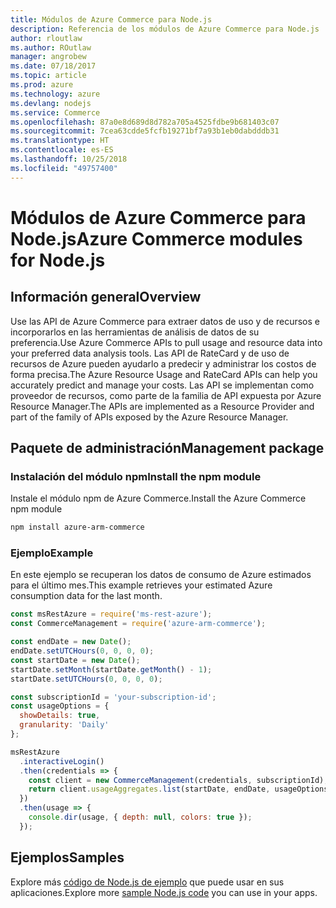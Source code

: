 ```yaml
---
title: Módulos de Azure Commerce para Node.js
description: Referencia de los módulos de Azure Commerce para Node.js
author: rloutlaw
ms.author: ROutlaw
manager: angrobew
ms.date: 07/18/2017
ms.topic: article
ms.prod: azure
ms.technology: azure
ms.devlang: nodejs
ms.service: Commerce
ms.openlocfilehash: 87a0e8d689d8d782a705a4525fdbe9b681403c07
ms.sourcegitcommit: 7cea63cdde5fcfb19271bf7a93b1eb0dabdddb31
ms.translationtype: HT
ms.contentlocale: es-ES
ms.lasthandoff: 10/25/2018
ms.locfileid: "49757400"
---
```

# <a name="azure-commerce-modules-for-nodejs"></a><span data-ttu-id="ba82b-103">Módulos de Azure Commerce para Node.js</span><span class="sxs-lookup"><span data-stu-id="ba82b-103">Azure Commerce modules for Node.js</span></span>

## <a name="overview"></a><span data-ttu-id="ba82b-104">Información general</span><span class="sxs-lookup"><span data-stu-id="ba82b-104">Overview</span></span>

<span data-ttu-id="ba82b-105">Use las API de Azure Commerce para extraer datos de uso y de recursos e incorporarlos en las herramientas de análisis de datos de su preferencia.</span><span class="sxs-lookup"><span data-stu-id="ba82b-105">Use Azure Commerce APIs to pull usage and resource data into your preferred data analysis tools.</span></span> <span data-ttu-id="ba82b-106">Las API de RateCard y de uso de recursos de Azure pueden ayudarlo a predecir y administrar los costos de forma precisa.</span><span class="sxs-lookup"><span data-stu-id="ba82b-106">The Azure Resource Usage and RateCard APIs can help you accurately predict and manage your costs.</span></span> <span data-ttu-id="ba82b-107">Las API se implementan como proveedor de recursos, como parte de la familia de API expuesta por Azure Resource Manager.</span><span class="sxs-lookup"><span data-stu-id="ba82b-107">The APIs are implemented as a Resource Provider and part of the family of APIs exposed by the Azure Resource Manager.</span></span>

## <a name="management-package"></a><span data-ttu-id="ba82b-108">Paquete de administración</span><span class="sxs-lookup"><span data-stu-id="ba82b-108">Management package</span></span>

### <a name="install-the-npm-module"></a><span data-ttu-id="ba82b-109">Instalación del módulo npm</span><span class="sxs-lookup"><span data-stu-id="ba82b-109">Install the npm module</span></span>

<span data-ttu-id="ba82b-110">Instale el módulo npm de Azure Commerce.</span><span class="sxs-lookup"><span data-stu-id="ba82b-110">Install the Azure Commerce npm module</span></span>

```bash
npm install azure-arm-commerce
```

### <a name="example"></a><span data-ttu-id="ba82b-111">Ejemplo</span><span class="sxs-lookup"><span data-stu-id="ba82b-111">Example</span></span>

<span data-ttu-id="ba82b-112">En este ejemplo se recuperan los datos de consumo de Azure estimados para el último mes.</span><span class="sxs-lookup"><span data-stu-id="ba82b-112">This example retrieves your estimated Azure consumption data for the last month.</span></span>

```javascript
const msRestAzure = require('ms-rest-azure');
const CommerceManagement = require('azure-arm-commerce');

const endDate = new Date();
endDate.setUTCHours(0, 0, 0, 0);
const startDate = new Date();
startDate.setMonth(startDate.getMonth() - 1);
startDate.setUTCHours(0, 0, 0, 0);

const subscriptionId = 'your-subscription-id';
const usageOptions = {
  showDetails: true,
  granularity: 'Daily'
};

msRestAzure
  .interactiveLogin()
  .then(credentials => {
    const client = new CommerceManagement(credentials, subscriptionId);
    return client.usageAggregates.list(startDate, endDate, usageOptions);
  })
  .then(usage => {
    console.dir(usage, { depth: null, colors: true });
  });
```

## <a name="samples"></a><span data-ttu-id="ba82b-113">Ejemplos</span><span class="sxs-lookup"><span data-stu-id="ba82b-113">Samples</span></span>

<span data-ttu-id="ba82b-114">Explore más [código de Node.js de ejemplo](https://azure.microsoft.com/resources/samples/?platform=nodejs) que puede usar en sus aplicaciones.</span><span class="sxs-lookup"><span data-stu-id="ba82b-114">Explore more [sample Node.js code](https://azure.microsoft.com/resources/samples/?platform=nodejs) you can use in your apps.</span></span>
